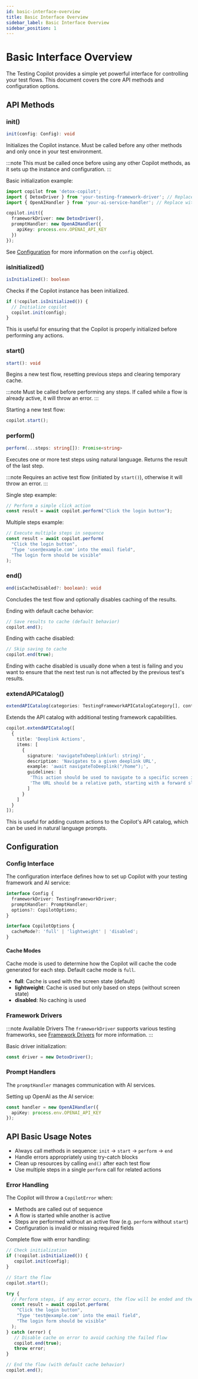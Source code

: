 ```yaml
---
id: basic-interface-overview
title: Basic Interface Overview
sidebar_label: Basic Interface Overview
sidebar_position: 1
---
```


# Basic Interface Overview

The Testing Copilot provides a simple yet powerful interface for controlling your test flows. This document covers the core API methods and configuration options.

## API Methods

### init()

```typescript
init(config: Config): void
```

Initializes the Copilot instance. Must be called before any other methods and only once in your test environment.

:::note
This must be called once before using any other Copilot methods, as it sets up the instance and configuration.
:::

Basic initialization example:
```typescript
import copilot from 'detox-copilot';
import { DetoxDriver } from 'your-testing-framework-driver'; // Replace with your actual driver
import { OpenAIHandler } from 'your-ai-service-handler'; // Replace with your actual handler

copilot.init({
  frameworkDriver: new DetoxDriver(),
  promptHandler: new OpenAIHandler({
    apiKey: process.env.OPENAI_API_KEY
  })
});
```

See [Configuration](#configuration) for more information on the `config` object.

### isInitialized()

```typescript
isInitialized(): boolean
```

Checks if the Copilot instance has been initialized.

```typescript
if (!copilot.isInitialized()) {
  // Initialize copilot
  copilot.init(config);
}
```

This is useful for ensuring that the Copilot is properly initialized before performing any actions.

### start()

```typescript
start(): void
```

Begins a new test flow, resetting previous steps and clearing temporary cache.

:::note
Must be called before performing any steps. If called while a flow is already active, it will throw an error.
:::

Starting a new test flow:
```typescript
copilot.start();
```

### perform()

```typescript
perform(...steps: string[]): Promise<string>
```

Executes one or more test steps using natural language. Returns the result of the last step.

:::note
Requires an active test flow (initiated by `start()`), otherwise it will throw an error.
:::

Single step example:
```typescript
// Perform a simple click action
const result = await copilot.perform("Click the login button");
```

Multiple steps example:
```typescript
// Execute multiple steps in sequence
const result = await copilot.perform(
  "Click the login button",
  "Type 'user@example.com' into the email field",
  "The login form should be visible"
);
```

### end()

```typescript
end(isCacheDisabled?: boolean): void
```

Concludes the test flow and optionally disables caching of the results.

Ending with default cache behavior:
```typescript
// Save results to cache (default behavior)
copilot.end();
```

Ending with cache disabled:
```typescript
// Skip saving to cache
copilot.end(true);
```

Ending with cache disabled is usually done when a test is failing and you want to ensure that the next test run is not affected by the previous test's results.

### extendAPICatalog()

```typescript
extendAPICatalog(categories: TestingFrameworkAPICatalogCategory[], context?: any): void
```

Extends the API catalog with additional testing framework capabilities.

```typescript
copilot.extendAPICatalog([
  {
    title: 'Deeplink Actions',
    items: [
      {
        signature: 'navigateToDeeplink(url: string)',
        description: 'Navigates to a given deeplink URL',
        example: 'await navigateToDeeplink("/home");',
        guidelines: [
         'This action should be used to navigate to a specific screen in the app.',
         'The URL should be a relative path, starting with a forward slash.'
        ]
      }
    ]
  }
]);
```

This is useful for adding custom actions to the Copilot's API catalog, which can be used in natural language prompts.

## Configuration

### Config Interface

The configuration interface defines how to set up Copilot with your testing framework and AI service:

```typescript
interface Config {
  frameworkDriver: TestingFrameworkDriver;
  promptHandler: PromptHandler;
  options?: CopilotOptions;
}

interface CopilotOptions {
  cacheMode?: 'full' | 'lightweight' | 'disabled';
}
```

#### Cache Modes

Cache mode is used to determine how the Copilot will cache the code generated for each step.
Default cache mode is `full`.

- **full**: Cache is used with the screen state (default)
- **lightweight**: Cache is used but only based on steps (without screen state)
- **disabled**: No caching is used

### Framework Drivers

:::note Available Drivers
The `frameworkDriver` supports various testing frameworks, see [Framework Drivers](/docs/API/framework-driver) for more information.
:::

Basic driver initialization:
```typescript
const driver = new DetoxDriver();
```

### Prompt Handlers

The `promptHandler` manages communication with AI services.

Setting up OpenAI as the AI service:
```typescript
const handler = new OpenAIHandler({
  apiKey: process.env.OPENAI_API_KEY
});
```

## API Basic Usage Notes

- Always call methods in sequence: `init` → `start` → `perform` → `end`
- Handle errors appropriately using try-catch blocks
- Clean up resources by calling `end()` after each test flow
- Use multiple steps in a single `perform` call for related actions

### Error Handling

The Copilot will throw a `CopilotError` when:
- Methods are called out of sequence
- A flow is started while another is active
- Steps are performed without an active flow (e.g. `perform` without `start`)
- Configuration is invalid or missing required fields

Complete flow with error handling:
```typescript
// Check initialization
if (!copilot.isInitialized()) {
   copilot.init(config);
}

// Start the flow
copilot.start();

try {
  // Perform steps, if any error occurs, the flow will be ended and the error will be thrown
  const result = await copilot.perform(
    "Click the login button",
    "Type 'test@example.com' into the email field",
    "The login form should be visible"
  );
} catch (error) {
   // Disable cache on error to avoid caching the failed flow
   copilot.end(true);
   throw error;
}

// End the flow (with default cache behavior)
copilot.end();
```
